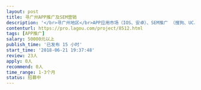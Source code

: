 ```yaml
---                
layout: post       
title: 寻广州APP推广及SEM营销           
description: '</br>寻广州地区</br>APP应用市场（IOS、安卓）、SEM推广 （搜狗、UC、百度）</br></br>产品：金融-贷款超市</br>无金融资质。</br>'     
contenturl: https://pro.lagou.com/project/8512.html      
tags: [APP推广]            
salary: 50000元以上          
publish_time: '已发布 15 小时'         
start_time: '2018-06-21 19:37:48'           
review: 23人                   
apply: 0人                   
recommend: 0人                   
time_range: 1-3个月              
status: 招募中                  
---                 
```

